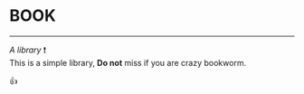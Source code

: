 # BOOK

---

*A library* :exclamation: <br>
This is a simple library, **Do not** miss if you are crazy bookworm.

:+1:
